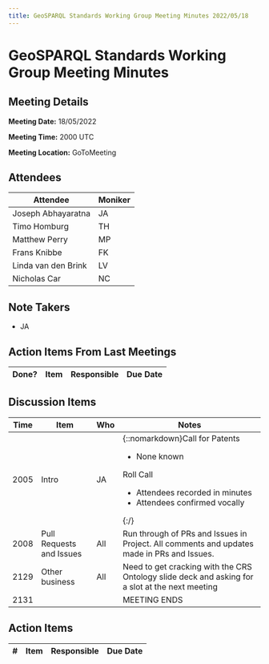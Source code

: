 ```yaml
---
title: GeoSPARQL Standards Working Group Meeting Minutes 2022/05/18
---
```

# GeoSPARQL Standards Working Group Meeting Minutes
## Meeting Details
**Meeting Date:** 18/05/2022

**Meeting Time:** 2000 UTC

**Meeting Location:** GoToMeeting  

## Attendees

| Attendee | Moniker |
| ---- | ---- |
| Joseph Abhayaratna | JA |
| Timo Homburg | TH |
| Matthew Perry | MP |
| Frans Knibbe | FK |
| Linda van den Brink | LV |
| Nicholas Car | NC |

## Note Takers
- JA

## Action Items From Last Meetings

| Done? | Item | Responsible | Due Date |
| ---- | ---- | ---- | --- |


## Discussion Items

| Time | Item | Who | Notes |
| ---- | ---- | ---- | ---- |
| 2005 | Intro | JA | {::nomarkdown}Call for Patents<ul><li>None known</li></ul>Roll Call<ul><li>Attendees recorded in minutes</li><li>Attendees confirmed vocally</li></ul>{:/} |
| 2008 | Pull Requests and Issues | All | Run through of PRs and Issues in Project. All comments and updates made in PRs and Issues. |
| 2129 | Other business | All | Need to get cracking with the CRS Ontology slide deck and asking for a slot at the next meeting |
| 2131 | | | MEETING ENDS |

## Action Items

| \# | Item | Responsible | Due Date |
| ---- | ---- | ---- | ---- |
